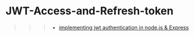 # JWT-Access-and-Refresh-token

>>> - [implementing jwt authentication in node.js & Express](https://jwt.io/)
